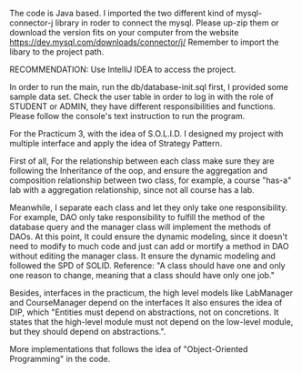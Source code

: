 The code is Java based. I imported the two different kind of mysql-connector-j library in roder to connect the mysql. 
Please up-zip them or download the version fits on your computer from the website https://dev.mysql.com/downloads/connector/j/
Remember to import the libary to the project path.

RECOMMENDATION: Use IntelliJ IDEA to access the project.

In order to run the main, run the db/database-init.sql first, I provided some sample data set. Check the user table 
in order to log in with the role of STUDENT or ADMIN, they have different responsibilities and functions. Please 
follow the console's text instruction to run the program.

For the Practicum 3, with the idea of S.O.L.I.D. I designed my project with multiple interface and apply the idea of 
Strategy Pattern. 

First of all, For the relationship between each class make sure they are following the Inheritance of the oop, and 
ensure the aggregation and composition relationship between two class, for example, a course "has-a" lab with a 
aggregation relationship, since not all course has a lab. 

Meanwhile, I separate each class and let they only take one responsibility. For example, DAO only take responsibility 
to fulfill the method of the database query and the manager class will implement the methods of DAOs. At this point, 
It could ensure the dynamic modeling, since it doesn't need to modify to much code and just can add or mortify a method
in DAO without editing the manager class. It ensure the dynamic modeling and followed the SPD of SOLID.
Reference: "A class should have one and only one reason to change, meaning that a class should have only one job."

Besides, interfaces in the practicum, the high level models like LabManager and CourseManager depend on the interfaces
It also ensures the idea of DIP, which "Entities must depend on abstractions, not on concretions. It states that the 
high-level module must not depend on the low-level module, but they should depend on abstractions.".

More implementations that follows the idea of "Object-Oriented Programming" in the code.